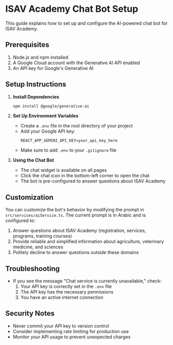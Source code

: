 # ISAV Academy Chat Bot Setup

This guide explains how to set up and configure the AI-powered chat bot for ISAV Academy.

## Prerequisites

1. Node.js and npm installed
2. A Google Cloud account with the Generative AI API enabled
3. An API key for Google's Generative AI

## Setup Instructions

1. **Install Dependencies**
   ```bash
   npm install @google/generative-ai
   ```

2. **Set Up Environment Variables**
   - Create a `.env` file in the root directory of your project
   - Add your Google API key:
     ```
     REACT_APP_GEMINI_API_KEY=your_api_key_here
     ```
   - Make sure to add `.env` to your `.gitignore` file

3. **Using the Chat Bot**
   - The chat widget is available on all pages
   - Click the chat icon in the bottom-left corner to open the chat
   - The bot is pre-configured to answer questions about ISAV Academy

## Customization

You can customize the bot's behavior by modifying the prompt in `src/services/aiService.ts`. The current prompt is in Arabic and is configured to:

1. Answer questions about ISAV Academy (registration, services, programs, training courses)
2. Provide reliable and simplified information about agriculture, veterinary medicine, and sciences
3. Politely decline to answer questions outside these domains

## Troubleshooting

- If you see the message "Chat service is currently unavailable," check:
  1. Your API key is correctly set in the `.env` file
  2. The API key has the necessary permissions
  3. You have an active internet connection

## Security Notes

- Never commit your API key to version control
- Consider implementing rate limiting for production use
- Monitor your API usage to prevent unexpected charges
